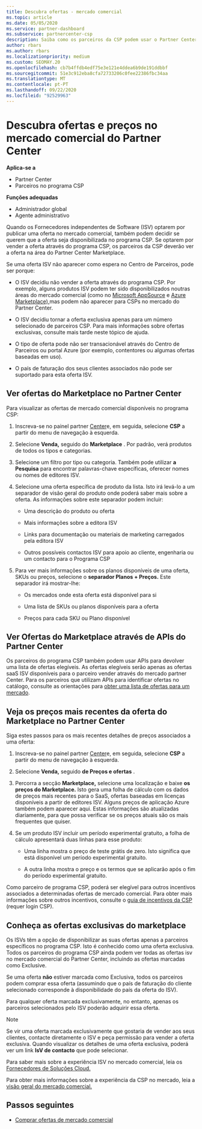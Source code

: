 ```yaml
---
title: Descubra ofertas - mercado comercial
ms.topic: article
ms.date: 05/05/2020
ms.service: partner-dashboard
ms.subservice: partnercenter-csp
description: Saiba como os parceiros da CSP podem usar o Partner Center para visualizar ou pesquisar no mercado ofertas ou preços de Fornecedores de Software Independentes (ISVs).
author: rbars
ms.author: rbars
ms.localizationpriority: medium
ms.custom: SEOMAY.20
ms.openlocfilehash: cb7b4ffdb4edf75e3e121e4ddea6b9de191ddbbf
ms.sourcegitcommit: 51e3c912eba8cfa72733206c0fee22386fbc34aa
ms.translationtype: MT
ms.contentlocale: pt-PT
ms.lasthandoff: 09/22/2020
ms.locfileid: "92529963"
---
```

# <a name="discover-offers-and-pricing-in-the-partner-center-commercial-marketplace"></a>Descubra ofertas e preços no mercado comercial do Partner Center

**Aplica-se a**

- Partner Center
- Parceiros no programa CSP

**Funções adequadas**

- Administrador global
- Agente administrativo

Quando os Fornecedores independentes de Software (ISV) optarem por publicar uma oferta no mercado comercial, também podem decidir se querem que a oferta seja disponibilizada no programa CSP. Se optarem por vender a oferta através do programa CSP, os parceiros da CSP deverão ver a oferta na área do Partner Center Marketplace.

Se uma oferta ISV não aparecer como espera no Centro de Parceiros, pode ser porque:

- O ISV decidiu não vender a oferta através do programa CSP. Por exemplo, alguns produtos ISV podem ter sido disponibilizados noutras áreas do mercado comercial (como no [Microsoft AppSource](https://appsource.microsoft.com/) e [Azure Marketplace),](https://azuremarketplace.microsoft.com/)mas podem não aparecer para CSPs no mercado do Partner Center.

- O ISV decidiu tornar a oferta exclusiva apenas para um número selecionado de parceiros CSP. Para mais informações sobre ofertas exclusivas, consulte mais tarde neste tópico de ajuda.

- O tipo de oferta pode não ser transacionável através do Centro de Parceiros ou portal Azure (por exemplo, contentores ou algumas ofertas baseadas em uso).

- O país de faturação dos seus clientes associados não pode ser suportado para esta oferta ISV.

## <a name="view-marketplace-offers-in-partner-center"></a>Ver ofertas do Marketplace no Partner Center

Para visualizar as ofertas de mercado comercial disponíveis no programa CSP: 

1. Inscreva-se no painel partner [Center](https://partner.microsoft.com/dashboard)e, em seguida, selecione **CSP** a partir do menu de navegação à esquerda.

2. Selecione **Venda,** seguido do **Marketplace** . Por padrão, verá produtos de todos os tipos e categorias.

3. Selecione um filtro por tipo ou categoria. Também pode utilizar **a Pesquisa** para encontrar palavras-chave específicas, oferecer nomes ou nomes de editores ISV.

4. Selecione uma oferta específica de produto da lista. Isto irá levá-lo a um separador de visão geral do produto onde poderá saber mais sobre a oferta. As informações sobre este separador podem incluir: 

    - Uma descrição do produto ou oferta

    - Mais informações sobre a editora ISV

    - Links para documentação ou materiais de marketing carregados pela editora ISV

    - Outros possíveis contactos ISV para apoio ao cliente, engenharia ou um contacto para o Programa CSP

5. Para ver mais informações sobre os planos disponíveis de uma oferta, SKUs ou preços, selecione o **separador Planos + Preços.** Este separador irá mostrar-lhe:

    - Os mercados onde esta oferta está disponível para si

    - Uma lista de SKUs ou planos disponíveis para a oferta

    - Preços para cada SKU ou Plano disponível

## <a name="view-marketplace-offers-via-partner-center-apis"></a>Ver Ofertas do Marketplace através de APIs do Partner Center

Os parceiros do programa CSP também podem usar APIs para devolver uma lista de ofertas elegíveis. As ofertas elegíveis serão apenas as ofertas saaS ISV disponíveis para o parceiro vender através do mercado partner Center. Para os parceiros que utilizam APIs para identificar ofertas no catálogo, consulte as orientações para [obter uma lista de ofertas para um mercado](/partner-center/develop/create-subscription-azure-marketplace-products#get-a-list-of-offers-for-a-market).

## <a name="view-the-latest-marketplace-offer-pricing-in-partner-center"></a>Veja os preços mais recentes da oferta do Marketplace no Partner Center

Siga estes passos para os mais recentes detalhes de preços associados a uma oferta:

1. Inscreva-se no painel partner [Center](https://partner.microsoft.com/dashboard)e, em seguida, selecione **CSP** a partir do menu de navegação à esquerda.

2. Selecione **Venda,** seguido **de Preços e ofertas** .

3. Percorra a secção **Marketplace,** selecione uma localização e baixe **os preços do Marketplace.** Isto gera uma folha de cálculo com os dados de preços mais recentes para o SaaS, ofertas baseadas em licenças disponíveis a partir de editores ISV. Alguns preços de aplicação Azure também podem aparecer aqui. Estas informações são atualizadas diariamente, para que possa verificar se os preços atuais são os mais frequentes que quiser.

4. Se um produto ISV incluir um período experimental gratuito, a folha de cálculo apresentará duas linhas para esse produto:

    - Uma linha mostra o preço de teste grátis de zero. Isto significa que está disponível um período experimental gratuito.

    - A outra linha mostra o preço e os termos que se aplicarão após o fim do período experimental gratuito.

Como parceiro de programa CSP, poderá ser elegível para outros incentivos associados a determinadas ofertas de mercado comercial. Para obter mais informações sobre outros incentivos, consulte o [guia de incentivos da CSP](https://aka.ms/partnerincentives) (requer login CSP).

## <a name="learn-about-marketplace-exclusive-offers"></a>Conheça as ofertas exclusivas do marketplace

Os ISVs têm a opção de disponibilizar as suas ofertas apenas a parceiros específicos no programa CSP. Isto é conhecido como uma oferta exclusiva. Todos os parceiros do programa CSP ainda podem ver todas as ofertas isv no mercado comercial do Partner Center, incluindo as ofertas marcadas como Exclusive.

Se uma oferta **não** estiver marcada como Exclusiva, todos os parceiros podem comprar essa oferta (assumindo que o país de faturação do cliente selecionado corresponde à disponibilidade do país da oferta do ISV).

Para qualquer oferta marcada exclusivamente, no entanto, apenas os parceiros selecionados pelo ISV poderão adquirir essa oferta.

> [!NOTE]
> Se vir uma oferta marcada exclusivamente que gostaria de vender aos seus clientes, contacte diretamente o ISV e peça permissão para vender a oferta exclusiva. Quando visualizar os detalhes de uma oferta exclusiva, poderá ver um link **IsV de contacto** que pode selecionar.

Para saber mais sobre a experiência ISV no mercado comercial, leia os [Fornecedores de Soluções Cloud.](/azure/marketplace/cloud-solution-providers)

Para obter mais informações sobre a experiência da CSP no mercado, leia a [visão geral do mercado comercial.](csp-commercial-marketplace-overview.md)

## <a name="next-steps"></a>Passos seguintes

- [Comprar ofertas de mercado comercial](csp-commercial-marketplace-purchase.md)